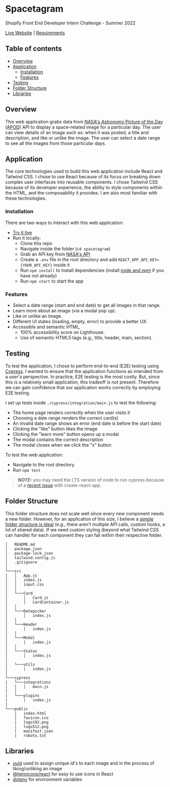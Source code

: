 
# Spacetagram
Shopify Front End Developer Intern Challenge - Summer 2022

[Live Website](https://jjspacestagram.netlify.app/) | 
[Requirements](https://docs.google.com/document/d/13zXpyrC2yGxoLXKktxw2VJG2Jw8SdUfliLM-bYQLjqE/edit)

## Table of contents
  - [Overview](#overview)
  - [Application](#application)
    - [Installation](#installation)
    - [Features](#features)
  - [Testing](#testing)
  - [Folder Structure](#folder-structure)
  - [Libraries](#libraries)
  

## Overview
This web application grabs data from [NASA's Astronomy Picture of the Day (APOD)](https://github.com/nasa/apod-api) API to display a space-related image for a particular day. The user can view details of an image such as: when it was posted, a title and description, and like or unlike the image. The user can select a date range to see all the images from those particular days.

## Application
The core technologies used to build this web application include React and Tailwind CSS. I chose to use React because of its focus on breaking down complex user interfaces into reusable components. I chose Tailwind CSS because of its developer experience, the ability to style components within the HTML, and the composability it provides. I am also most familiar with these technologies.
### Installation
There are two ways to interact with this web application:
- [Try it live](https://jjspacestagram.netlify.app/)
-  Run it locally:
    - Clone this repo
    - Navigate inside the folder (`cd spacetagram`) 
    - Grab an API key from [NASA's API](https://api.nasa.gov/) 
    - Create a `.env` file in the root directory and add `REACT_APP_API_KEY={YOUR_API_KEY}` inside it
    - Run `npm install` to install dependencies (install [node and npm](https://docs.npmjs.com/downloading-and-installing-node-js-and-npm) if you have not already)
    - Run `npm start` to start the app

### Features
- Select a date range (start and end date) to get all images in that range.
- Learn more about an image (via a modal pop up).
- Like or unlike an image.
- Different UI states (loading, empty, error) to provide a better UX.
- Accessible and semantic HTML,
  - 100% accessibility score on Lighthouse.
  - Use of semantic HTML5 tags (e.g., title, header, main, section).

## Testing
To test the application, I chose to perform end-to-end (E2E) testing using [Cypress](https://www.cypress.io/). I wanted to ensure that the application functions as intended from a user's perspective. In practice, E2E testing is the most costly. But, since this is a relatively small application, this tradeoff is not present. Therefore we can gain confidence that our application works correctly by employing E2E testing.

I set up tests inside `./cypress/integration/main.js` to test the following:
- The home page renders correctly when the user visits it
- Choosing a date range renders the correct card(s)
- An invalid date range shows an error (end date is before the start date)
- Clicking the "like" button likes the image
- Clicking the "learn more" button opens up a modal
- The modal contains the correct description
- The modal closes when we click the "x" button

To test the web application:
- Navigate to the root directory
- Run `npm test`

> **_NOTE:_**  you may need the LTS version of node to run cypress because of a [recent issue](https://github.com/facebook/create-react-app/issues/11708) with create-react-app.

## Folder Structure
This folder structure does not scale well since every new component needs a new folder. However, for an application of this size, I believe a [simple folder structure is ideal](https://reactjs.org/docs/faq-structure.html#dont-overthink-it) (e.g., there aren't multiple API calls, custom hooks, a lot of shared data). If we need custom styling (beyond what Tailwind CSS can handle) for each component they can fall within their respective folder.
```
│   README.md
│   package.json
|   package-lock.json
|   tailwind.config.js
|   .gitignore 
│
└───src
│   │   App.js
│   │   index.js
│   │   input.css
│   │
│   └───Card
│       │   Card.js
│       │   CardContainer.js
│   │
│   └───Datepicker
│       │   index.js
│   │
│   └───Header
│       │   index.js
│   │
│   └───Modal
│       │   index.js
│   │
│   └───Status
│       │   index.js
|
│   └───utils
│       │   index.js
│   
└───cypress
|   └───integrations
|   │   |   main.js
|   |
|   └───plugins
|       |   index.js
|
└───public
    |   index.html
    │   favicon.ico
    |   logo192.png
    |   logo512.png
    |   manifest.json
    |   robots.txt
```
## Libraries
- [uuid](https://www.npmjs.com/package/uuid) used to assign unique id's to each image and in the process of liking/unliking an image
- [@heroicons/react](https://www.npmjs.com/package/@heroicons/react) for easy to use icons in React
- [dotenv](https://www.npmjs.com/package/dotenv) for environment variables